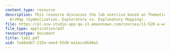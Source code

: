 ```yaml
---
content_type: resource
description: This resource discusses the lab exercise based on Thematic Mapping in
  ArcMap (Symbolization, Exploratory vs. Explanatory Mapping).
file: https://ol-ocw-studio-app-qa.s3.amazonaws.com/courses/11-520-a-workshop-on-geographic-information-systems-fall-2005/7a48adb7215eaee455d9ea1ecc6640a1_lab2.pdf
file_type: application/pdf
resourcetype: Document
title: lab2.pdf
uid: 7a48adb7-215e-aee4-55d9-ea1ecc6640a1
---
```

